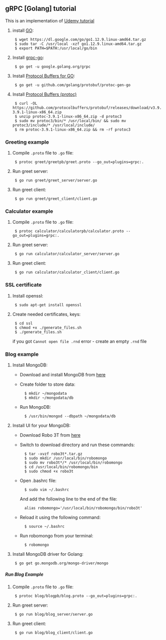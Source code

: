 ## gRPC [Golang] tutorial

This is an implementation of [Udemy tutorial](https://www.udemy.com/grpc-golang/)

1. install [GO](https://golang.org/):

        $ wget https://dl.google.com/go/go1.12.9.linux-amd64.tar.gz
        $ sudo tar -C /usr/local -xzf go1.12.9.linux-amd64.tar.gz
        $ export PATH=$PATH:/usr/local/go/bin

1. Install [grpc-go](https://github.com/grpc/grpc-go):

        $ go get -u google.golang.org/grpc

1. Install [Protocol Buffers for GO](https://github.com/golang/protobuf):

        $ go get -u github.com/golang/protobuf/protoc-gen-go

1. Install [Protocol Buffers (protoc)](https://github.com/protocolbuffers/protobuf/blob/master/src/README.md)

        $ curl -OL https://github.com/protocolbuffers/protobuf/releases/download/v3.9.1/protoc-3.9.1-linux-x86_64.zip
        $ unzip protoc-3.9.1-linux-x86_64.zip -d protoc3
        $ sudo mv protoc3/bin/* /usr/local/bin/ && sudo mv protoc3/include/* /usr/local/include/
        $ rm protoc-3.9.1-linux-x86_64.zip && rm -rf protoc3

### Greeting example

1. Compile `.proto` file to `.go` file:

        $ protoc greet/greetpb/greet.proto --go_out=plugins=grpc:.

1. Run greet server:

        $ go run greet/greet_server/server.go

1. Run greet client:

        $ go run greet/greet_client/client.go

### Calculator example

1. Compile `.proto` file to `.go` file:

        $ protoc calculator/calculatorpb/calculator.proto --go_out=plugins=grpc:.

1. Run greet server:

        $ go run calculator/calculator_server/server.go

1. Run greet client:

        $ go run calculator/calculator_client/client.go

### SSL certificate

1. Install openssl:

        $ sudo apt-get install openssl

2. Create needed certificates, keys:

        $ cd ssl
        $ chmod +x ./generate_files.sh
        $ ./generate_files.sh

    if you got `Cannot open file .rnd` error - create an empty `.rnd` file

### Blog example

1. Install MongoDB:

    * Download and install MongoDB from [here](https://www.mongodb.com/download-center/community)

    * Create folder to store data:

            $ mkdir ~/mongodata
            $ mkdir ~/mongodata/db

    * Run MongoDB:

            $ /usr/bin/mongod --dbpath ~/mongodata/db

1. Install UI for your MongoDB:

    * Download Robo 3T from [here](https://robomongo.org/download)

    * Switch to download directory and run these commands:

            $ tar -xvzf robo3t*.tar.gz
            $ sudo mkdir /usr/local/bin/robomongo
            $ sudo mv robo3t*/* /usr/local/bin/robomongo
            $ cd /usr/local/bin/robomongo/bin
            $ sudo chmod +x robo3t

    * Open .bashrc file:

            $ sudo vim ~/.bashrc

      And add the following line to the end of the file:

            alias robomongo='/usr/local/bin/robomongo/bin/robo3t'

    * Reload it using the following command:

            $ source ~/.bashrc

    * Run robomongo from your terminal:

            $ robomongo

1. Install MongoDB driver for Golang:

        $ go get go.mongodb.org/mongo-driver/mongo

##### Run Blog Example

1. Compile `.proto` file to `.go` file:

        $ protoc blog/blogpb/blog.proto --go_out=plugins=grpc:.

1. Run greet server:

        $ go run blog/blog_server/server.go

1. Run greet client:

        $ go run blog/blog_client/client.go